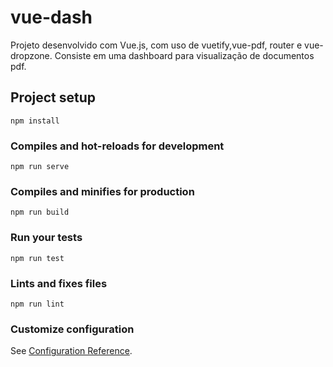 # vue-dash
Projeto desenvolvido com Vue.js, com uso de vuetify,vue-pdf, router e vue-dropzone.
Consiste em uma dashboard para visualização de documentos pdf.

## Project setup
```
npm install
```

### Compiles and hot-reloads for development
```
npm run serve
```

### Compiles and minifies for production
```
npm run build
```

### Run your tests
```
npm run test
```

### Lints and fixes files
```
npm run lint
```

### Customize configuration
See [Configuration Reference](https://cli.vuejs.org/config/).
